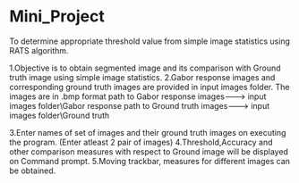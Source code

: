 # Mini_Project
To determine appropriate threshold value from simple image statistics using RATS algorithm.

1.Objective is to obtain segmented image and its comparison with Ground truth image using simple image statistics.
2.Gabor response images and corresponding ground truth images are provided in input images folder. The images are in .bmp format
   path to Gabor response images--->  input images folder\Gabor response
   path to Ground truth images--->  input images folder\Ground truth

3.Enter names of set of images and their ground truth images on executing the program.
(Enter atleast 2 pair of images)
4.Threshold,Accuracy and other comparison measures with respect to Ground image will be displayed on Command prompt.
5.Moving trackbar, measures for different images can be obtained.
